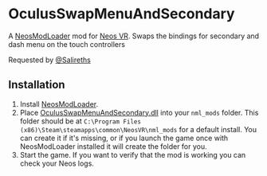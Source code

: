 ﻿# OculusSwapMenuAndSecondary

A [NeosModLoader](https://github.com/zkxs/NeosModLoader) mod for [Neos VR](https://neos.com/). Swaps the bindings for secondary and dash menu on the touch controllers

Requested by [@Salireths](https://github.com/Salireths)

## Installation
1. Install [NeosModLoader](https://github.com/zkxs/NeosModLoader).
1. Place [OculusSwapMenuAndSecondary.dll](https://github.com/badhaloninja/OculusSwapMenuAndSecondary/releases/latest/download/OculusSwapMenuAndSecondary.dll) into your `nml_mods` folder. This folder should be at `C:\Program Files (x86)\Steam\steamapps\common\NeosVR\nml_mods` for a default install. You can create it if it's missing, or if you launch the game once with NeosModLoader installed it will create the folder for you.
1. Start the game. If you want to verify that the mod is working you can check your Neos logs.
